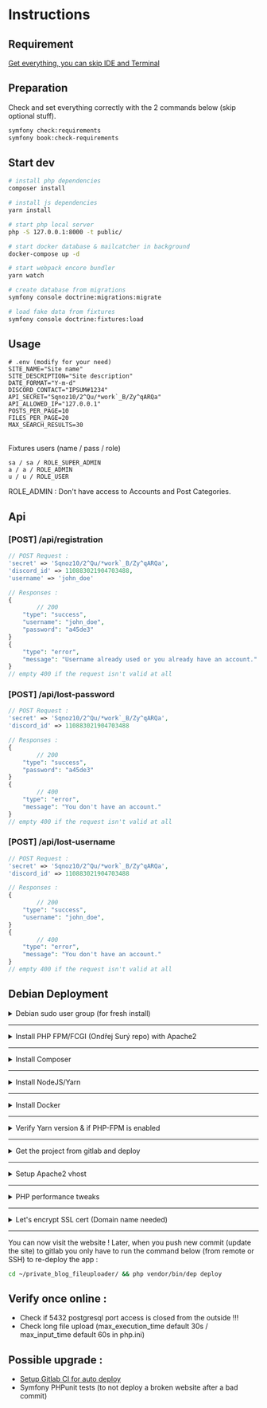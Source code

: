 # Instructions


## Requirement
[Get everything, you can skip IDE and Terminal](https://symfony.com/doc/current/the-fast-track/en/1-tools.html)


## Preparation
Check and set everything correctly with the 2 commands below (skip optional stuff).
```bash
symfony check:requirements
symfony book:check-requirements
```


## Start dev
```bash
# install php dependencies
composer install

# install js dependencies
yarn install

# start php local server
php -S 127.0.0.1:8000 -t public/

# start docker database & mailcatcher in background
docker-compose up -d

# start webpack encore bundler
yarn watch

# create database from migrations
symfony console doctrine:migrations:migrate

# load fake data from fixtures
symfony console doctrine:fixtures:load
```


## Usage
```dotenv
# .env (modify for your need)
SITE_NAME="Site name"
SITE_DESCRIPTION="Site description"
DATE_FORMAT="Y-m-d"
DISCORD_CONTACT="IPSUM#1234"
API_SECRET="Sqnoz10/2^Qu/*work`_B/Zy^qARQa"
API_ALLOWED_IP="127.0.0.1"
POSTS_PER_PAGE=10
FILES_PER_PAGE=20
MAX_SEARCH_RESULTS=30
```
\
Fixtures users (name / pass / role)
```
sa / sa / ROLE_SUPER_ADMIN
a / a / ROLE_ADMIN
u / u / ROLE_USER
```
ROLE_ADMIN : Don't have access to Accounts and Post Categories.


## Api
### [POST] /api/registration
```php
// POST Request :
'secret' => 'Sqnoz10/2^Qu/*work`_B/Zy^qARQa',
'discord_id' => 110883021904703488,
'username' => 'john_doe'

// Responses :
{
        // 200
	"type": "success",
	"username": "john_doe",
	"password": "a45de3"
}
{
	"type": "error",
	"message": "Username already used or you already have an account."
}
// empty 400 if the request isn't valid at all
```
### [POST] /api/lost-password
```php
// POST Request :
'secret' => 'Sqnoz10/2^Qu/*work`_B/Zy^qARQa',
'discord_id' => 110883021904703488

// Responses :
{
        // 200
	"type": "success",
	"password": "a45de3"
}
{
        // 400
	"type": "error",
	"message": "You don't have an account."
}
// empty 400 if the request isn't valid at all
```
### [POST] /api/lost-username
```php
// POST Request :
'secret' => 'Sqnoz10/2^Qu/*work`_B/Zy^qARQa',
'discord_id' => 110883021904703488

// Responses :
{
        // 200
	"type": "success",
	"username": "john_doe",
}
{
        // 400
	"type": "error",
	"message": "You don't have an account."
}
// empty 400 if the request isn't valid at all
```


## Debian Deployment
<details>
  <summary>Debian sudo user group (for fresh install)</summary>

    su -
    usermod -aG sudo $USER
    exit
</details>

---

<details>
  <summary>Install PHP FPM/FCGI (Ondřej Surý repo) with Apache2</summary>

    sudo apt-get install ca-certificates apt-transport-https software-properties-common wget curl lsb-release openssh-server git -y
    curl -sSL https://packages.sury.org/php/README.txt | sudo bash -x
    sudo apt update && sudo apt upgrade -y
    sudo apt install apache2 libapache2-mod-fcgid php8.1-fpm php8.1-mbstring php8.1-intl php8.1-pdo-pgsql php8.1-xml php8.1-curl -y
    sudo a2enmod proxy_fcgi setenvif rewrite negotiation
    sudo a2enconf php8.1-fpm
    sudo systemctl restart apache2
</details>

---

<details>
  <summary>Install Composer</summary>

Follow Command-line installation guide -> https://getcomposer.org/download/
</details>

---

<details>
  <summary>Install NodeJS/Yarn</summary>

    curl -sL https://deb.nodesource.com/setup_14.x | sudo bash -
    sudo apt -y install nodejs
    sudo npm install --global yarn
</details>

---

<details>
  <summary>Install Docker</summary>

Follow this install guide -> https://docs.docker.com/engine/install/debian/#install-using-the-repository +
add docker to user group with :

    sudo groupadd docker
    sudo usermod -aG docker $USER
</details>

---

<details>
  <summary>Verify Yarn version & if PHP-FPM is enabled</summary>

    yarn -v # version = 1.* (not 2 & not 3)
    sudo service php8.1-fpm status # Active: active (running)
</details>

---

<details>
  <summary>Get the project from gitlab and deploy</summary>

    ssh-keygen -t ed25519 -C "Server" # add .pub content to gitlab account here -> https://gitlab.com/-/profile/keys
    cd ~ && git clone git@gitlab.com:DIEUD0/private_blog_fileuploader.git
    cd private_blog_fileuploader/ && composer install
    gedit deploy.yaml # AND MODIFY hostname & remote_user according to your server
    php vendor/bin/dep deploy # To prepare the deployed app
    sudo ln -s ~/private_blog_fileuploader/deploy/current /var/www/private_blog_fileuploader # create a Symlink for apache2
</details>

---

<details>
  <summary>Setup Apache2 vhost</summary>

    sudo cp ~/private_blog_fileuploader/virtualhost_apache_php-fpm.conf /etc/apache2/sites-available/private_blog_fileuploader.conf
    sudo a2dissite 000-default
    sudo a2ensite private_blog_fileuploader
    sudo systemctl restart apache2
</details>

---

<details>
  <summary>PHP performance tweaks</summary>

    php -i | grep 'php.ini' (obtained path -> /etc/php/8.1/cli/php.ini)
    sudo gedit obtained_path

    # Delete semicolon at start if present and set correct values
    opcache.memory_consumption=256
    opcache.max_accelerated_files=20000
    realpath_cache_size=4096K
    realpath_cache_ttl=600

    upload_max_filesize = 999M # (Tweak it to your need)
    post_max_size = 1000M # (upload_max_filesize + 1M)

    Save then restart the service with -> sudo systemctl restart php8.1-fpm
</details>

---

<details>
  <summary>Let's encrypt SSL cert (Domain name needed)</summary>

https://www.digitalocean.com/community/tutorials/how-to-secure-apache-with-let-s-encrypt-on-debian-11
</details>

---

You can now visit the website ! Later, when you push new commit (update the site) to gitlab you only have to run the command below (from remote or SSH) to re-deploy the app :
```bash
cd ~/private_blog_fileuploader/ && php vendor/bin/dep deploy
```

## Verify once online :
- Check if 5432 postgresql port access is closed from the outside !!!
- Check long file upload (max_execution_time default 30s / max_input_time default 60s in php.ini)


## Possible upgrade :
- [Setup Gitlab CI for auto deploy](https://deployer.org/docs/7.x/ci-cd#gitlab-cicd)
- Symfony PHPunit tests (to not deploy a broken website after a bad commit)
